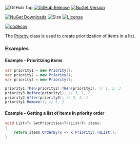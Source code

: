![GitHub Tag](https://img.shields.io/github/v/tag/TJC-Tools/TJC.Priority) [![GitHub Release](https://img.shields.io/github/v/release/TJC-Tools/TJC.Priority)](https://github.com/TJC-Tools/TJC.Priority/releases/latest) [![NuGet Version](https://img.shields.io/nuget/v/TJC.Priority)](https://www.nuget.org/packages/TJC.Priority)

[![NuGet Downloads](https://img.shields.io/nuget/dt/TJC.Priority)](https://www.nuget.org/packages/TJC.Priority) ![Size](https://img.shields.io/github/repo-size/TJC-Tools/TJC.Priority) [![License](https://img.shields.io/github/license/TJC-Tools/TJC.Priority.svg)](LICENSE)

[![codecov](https://codecov.io/gh/TJC-Tools/TJC.Test/graph/badge.svg?token=92707C5KH4)](https://codecov.io/gh/TJC-Tools/TJC.Priority)

The [Priority](TJC.Priority/Priority.cs) class is used to create prioritization of items in a list.

### Examples
#### Example - Prioritizing items
```csharp
var priority1 = new Priority();
var priority2 = new Priority();
var priority3 = new Priority();

priority1.Then(priority2).Then(priority3); // 1, 2, 3
priority3.Before(priority1); // 3, 1, 2
priority2.After(priority3); // 3, 2, 1
priority1.Remove(); // 3, 2
```

#### Example - Getting a list of items in priority order
```csharp
void List<T> GetPriorities<T>(List<T> items)
{
	return items.OrderBy(x => x.Priority).ToList();
}
```
